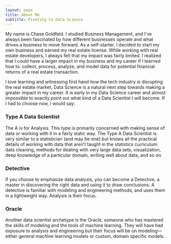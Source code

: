 ```yaml
---
layout: page
title: About Me
subtitle: Pivoting to Data Science
---
```


My name is Chase Goldfeld. I studied Business Management, and I've always been fascinated by how different businesses operate 
and what drives a business to move forward. As a self-starter, I decided to start my own business and earned my real estate 
license. While working with real estate developers, I always felt that my impact was fairly limited. I realized that I could 
have a larger impact in my business and my career if I learned how to: collect, process, analyze, and model data for potential 
financial returns of a real estate transaction.

I love learning and witnessing first hand how the tech industry is disrupting the real estate market, Data Science is a natural next step towards making a greater impact in my career. It is early in my Data Science career and almost impossible to exactly point out what kind of a Data Scientist I will become. If I had to choose now, I would say:

### Type A Data Scientist

The A is for Analysis. This type is primarily concerned with making sense of data or working with it in a fairly static way. 
The Type A Data Scientist is very similar to a statistician (and may be one) but knows all the practical details of working 
with data that aren’t taught in the statistics curriculum: data cleaning, methods for dealing with very large data sets, 
visualization, deep knowledge of a particular domain, writing well about data, and so on.

### Detective 

If you choose to emphasize data analysis, you can become a Detective, a master in discovering the right data and using it to 
draw conclusions. A detective is familiar with modeling and engineering methods, and uses them in a lightweight way. Analysis 
is their focus.

### Oracle

Another data scientist archetype is the Oracle, someone who has mastered the skills of modeling and the tools of machine 
learning. They will have had exposure to analysis and engineering but their focus will be on modeling—either general machine 
learning models or custom, domain specific models.
